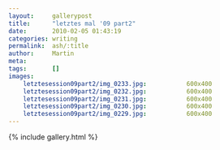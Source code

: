 ```yaml
---
layout:     gallerypost
title:      "letztes mal '09 part2"
date:       2010-02-05 01:43:19
categories: writing
permalink:  ash/:title
author:     Martin
meta:
tags:       []
images:
    letztesession09part2/img_0233.jpg:           600x400
    letztesession09part2/img_0232.jpg:           600x400
    letztesession09part2/img_0231.jpg:           600x400
    letztesession09part2/img_0230.jpg:           600x400
    letztesession09part2/img_0229.jpg:           600x400
---
```


{% include gallery.html %}
